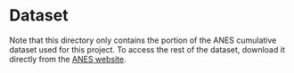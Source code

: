 # Dataset
Note that this directory only contains the portion of the ANES cumulative dataset used for this project.
To access the rest of the dataset, download it directly from the [ANES website](https://electionstudies.org/data-center/). 
